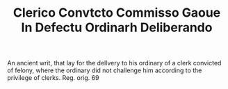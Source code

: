 ---
title: Clerico Convtcto Commisso Gaoue In Defectu Ordinarh Deliberando
letter: C
permalink: "/definitions/bld-clerico-convtcto-commisso-gaoue-in-defectu-ordinarh-deliberando.html"
body: An ancient writ, that lay for the dellvery to his ordinary of a clerk convicted
  of felony, where the ordinary did not challenge him according to the privilege of
  clerks. Reg. orig. 69
published_at: '2018-07-07'
source: Black's Law Dictionary 2nd Ed (1910)
layout: post
---